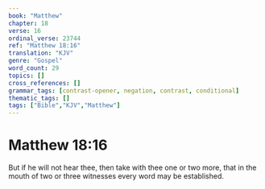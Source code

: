 ```yaml
---
book: "Matthew"
chapter: 18
verse: 16
ordinal_verse: 23744
ref: "Matthew 18:16"
translation: "KJV"
genre: "Gospel"
word_count: 29
topics: []
cross_references: []
grammar_tags: [contrast-opener, negation, contrast, conditional]
thematic_tags: []
tags: ["Bible","KJV","Matthew"]
---
```


# Matthew 18:16

But if he will not hear thee, then take with thee one or two more, that in the mouth of two or three witnesses every word may be established.
